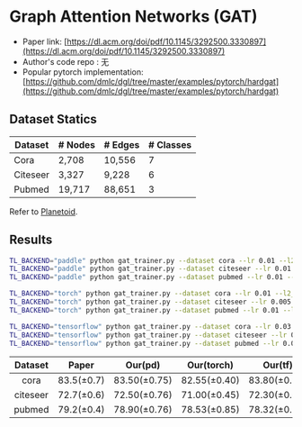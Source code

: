 Graph Attention Networks (GAT)
============

- Paper link: [https://dl.acm.org/doi/pdf/10.1145/3292500.3330897](https://dl.acm.org/doi/pdf/10.1145/3292500.3330897)
- Author's code repo :
  无
- Popular pytorch implementation:
  [https://github.com/dmlc/dgl/tree/master/examples/pytorch/hardgat](https://github.com/dmlc/dgl/tree/master/examples/pytorch/hardgat)

Dataset Statics
-------

| Dataset  | # Nodes | # Edges | # Classes |
| -------- | ------- | ------- | --------- |
| Cora     | 2,708   | 10,556  | 7         |
| Citeseer | 3,327   | 9,228   | 6         |
| Pubmed   | 19,717  | 88,651  | 3         |

Refer to [Planetoid](https://gammagl.readthedocs.io/en/latest/api/gammagl.datasets.html#gammagl.datasets.Planetoid).

Results
-------

```bash
TL_BACKEND="paddle" python gat_trainer.py --dataset cora --lr 0.01 --l2_coef 0.004 --k 8 --drop_rate 0.7
TL_BACKEND="paddle" python gat_trainer.py --dataset citeseer --lr 0.01 --l2_coef 0.004 --k 8 --drop_rate 0.6
TL_BACKEND="paddle" python gat_trainer.py --dataset pubmed --lr 0.01 --l2_coef 0.0015 --k 8 --drop_rate 0.6

TL_BACKEND="torch" python gat_trainer.py --dataset cora --lr 0.01 --l2_coef 0.005 --k 8 --drop_rate 0.7 
TL_BACKEND="torch" python gat_trainer.py --dataset citeseer --lr 0.005 --l2_coef 0.003 --k 8 --drop_rate 0.55
TL_BACKEND="torch" python gat_trainer.py --dataset pubmed --lr 0.01 --l2_coef 0.0015 --k 8 --drop_rate 0.6

TL_BACKEND="tensorflow" python gat_trainer.py --dataset cora --lr 0.03 --l2_coef 0.004 --k 8 --drop_rate 0.7 
TL_BACKEND="tensorflow" python gat_trainer.py --dataset citeseer --lr 0.01 --l2_coef 0.006 --k 8 --drop_rate 0.7
TL_BACKEND="tensorflow" python gat_trainer.py --dataset pubmed --lr 0.01 --l2_coef 0.0015 --k 8 --drop_rate 0.6
```

| Dataset  |   Paper    |   Our(pd)    |  Our(torch)  |   Our(tf)    |
| :------: | :--------: | :----------: | :----------: | :----------: |
|   cora   | 83.5(±0.7) | 83.50(±0.75) | 82.55(±0.40) | 83.80(±0.96) |
| citeseer | 72.7(±0.6) | 72.50(±0.76) | 71.00(±0.45) | 72.30(±0.65) |
|  pubmed  | 79.2(±0.4) | 78.90(±0.76) | 78.53(±0.85) | 78.32(±0.33) |
